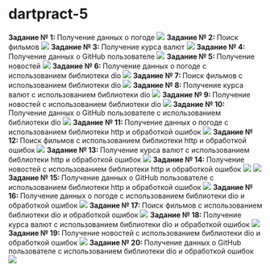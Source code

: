 # dartpract-5
<strong>Задание № 1: </strong>Получение данных о погоде
![](https://github.com/kvaskvasych/dartpract-5/raw/main/practdart5/1.jpg)
<strong>Задание № 2: </strong>Поиск фильмов 
![](https://github.com/kvaskvasych/dartpract-5/raw/main/practdart5/2.jpg)
<strong>Задание № 3: </strong>Получение курса валют
![](https://github.com/kvaskvasych/dartpract-5/raw/main/practdart5/3.jpg)
<strong>Задание № 4: </strong>Получение данных о GitHub пользователе
![](https://github.com/kvaskvasych/dartpract-5/raw/main/practdart5/4.jpg)
<strong>Задание № 5: </strong>Получение новостей
![](https://github.com/kvaskvasych/dartpract-5/raw/main/practdart5/5.jpg)
<strong>Задание № 6: </strong>Получение данных о погоде с использованием библиотеки dio
![](https://github.com/kvaskvasych/dartpract-5/raw/main/practdart5/6.jpg)
<strong>Задание № 7: </strong>Поиск фильмов с использованием библиотеки dio
![](https://github.com/kvaskvasych/dartpract-5/raw/main/practdart5/7.jpg)
<strong>Задание № 8: </strong>Получение курса валют с использованием библиотеки dio
![](https://github.com/kvaskvasych/dartpract-5/raw/main/practdart5/8.jpg)
<strong>Задание № 9: </strong>Получение новостей с использованием библиотеки dio
![](https://github.com/kvaskvasych/dartpract-5/raw/main/practdart5/9.jpg)
<strong>Задание № 10: </strong>Получение данных о GitHub пользователе с использованием библиотеки dio
![](https://github.com/kvaskvasych/dartpract-5/raw/main/practdart5/10.jpg)
<strong>Задание № 11: </strong>Получение данных о погоде с использованием библиотеки http и обработкой ошибок
![](https://github.com/kvaskvasych/dartpract-5/raw/main/practdart5/11.jpg)
<strong>Задание № 12: </strong>Поиск фильмов с использованием библиотеки http и обработкой ошибок
![](https://github.com/kvaskvasych/dartpract-5/raw/main/practdart5/12.jpg)
<strong>Задание № 13: </strong> Получение курса валют с использованием библиотеки http и обработкой ошибок
![](https://github.com/kvaskvasych/dartpract-5/raw/main/practdart5/13.jpg)
<strong>Задание № 14: </strong>Получение новостей с использованием библиотеки http и обработкой ошибок
![](https://github.com/kvaskvasych/dartpract-5/raw/main/practdart5/14.1.jpg)
![](https://github.com/kvaskvasych/dartpract-5/raw/main/practdart5/14.2.jpg)
<strong>Задание № 15: </strong>Получение данных о GitHub пользователе с использованием библиотеки http и обработкой ошибок
![](https://github.com/kvaskvasych/dartpract-5/raw/main/practdart5/15.jpg)
<strong>Задание № 16: </strong>Получение данных о погоде с использованием библиотеки dio и обработкой ошибок
![](https://github.com/kvaskvasych/dartpract-5/raw/main/practdart5/16.jpg)
<strong>Задание № 17: </strong>Поиск фильмов с использованием библиотеки dio и обработкой ошибок
![](https://github.com/kvaskvasych/dartpract-5/raw/main/practdart5/17.jpg)
<strong>Задание № 18: </strong>Получение курса валют с использованием библиотеки dio и обработкой ошибок
![](https://github.com/kvaskvasych/dartpract-5/raw/main/practdart5/18.jpg)
<strong>Задание № 19: </strong>Получение новостей с использованием библиотеки dio и обработкой ошибок
![](https://github.com/kvaskvasych/dartpract-5/raw/main/practdart5/19.jpg)
<strong>Задание № 20: </strong>Получение данных о GitHub пользователе с использованием библиотеки dio и обработкой ошибок
![](https://github.com/kvaskvasych/dartpract-5/raw/main/practdart5/20.jpg)
